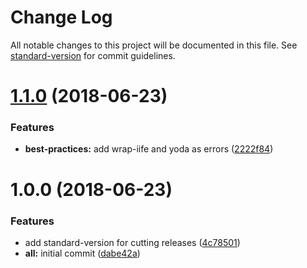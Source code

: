 # Change Log

All notable changes to this project will be documented in this file. See [standard-version](https://github.com/conventional-changelog/standard-version) for commit guidelines.

<a name="1.1.0"></a>
# [1.1.0](https://github.com/willsoto/eslint-config-base/compare/v1.0.0...v1.1.0) (2018-06-23)


### Features

* **best-practices:** add wrap-iife and yoda as errors ([2222f84](https://github.com/willsoto/eslint-config-base/commit/2222f84))



<a name="1.0.0"></a>
# 1.0.0 (2018-06-23)


### Features

* add standard-version for cutting releases ([4c78501](https://github.com/willsoto/eslint-config-base/commit/4c78501))
* **all:** initial commit ([dabe42a](https://github.com/willsoto/eslint-config-base/commit/dabe42a))
